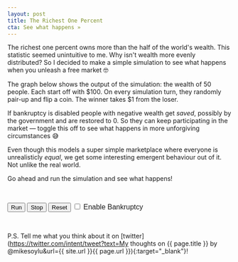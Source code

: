 ```yaml
---
layout: post
title: The Richest One Percent
cta: See what happens »
---
```


The richest one percent owns more than the half of the world's wealth. This statistic seemed unintuitive to me. Why isn't wealth more evenly distributed? So I decided to make a simple simulation to see what happens when you unleash a free market 🤓

The graph below shows the output of the simulation: the wealth of 50 people. Each start off with $100. On every simulation turn, they randomly pair-up and flip a coin. The winner takes $1 from the loser.

If bankruptcy is disabled people with negative wealth get *saved*, possibly by the government and are restored to 0. So they can keep participating in the market — toggle this off to see what happens in more unforgiving circumstances 😅

Even though this models a super simple marketplace where everyone is unrealisticly *equal*, we get some interesting emergent behaviour out of it. Not unlike the real world.

Go ahead and run the simulation and see what happens!

<br>

<button onclick="start()">Run</button>
<button onclick="stop()">Stop</button>
<button onclick="init()">Reset</button>
<label style="font-family: sans-serif; font-size: 16px;"><input type="checkbox" onclick="toggleBankruptcy()"> Enable Bankruptcy</label>

<div id="visualization"></div>

<br>

P.S. Tell me what you think about it on [twitter](https://twitter.com/intent/tweet?text=My thoughts on {{ page.title }} by @mikesoylu&url={{ site.url }}{{ page.url }}){:target="_blank"}!

<script src="https://cdnjs.cloudflare.com/ajax/libs/svg.js/2.6.6/svg.min.js"></script>
<script>
  var NAMES = ["Brandon", "Meagan", "Everett", "Anthony", "Karen", "Hester", "Faye", "Vince", "Corina", "Sang", "Emilia", "Roger", "Zachary", "Ken", "Earl", "Mariano", "Zoe", "Glenn", "Jocelyn", "Olga", "Jae", "Lemuel", "Odis", "Lillian", "Alton", "Carter", "Leslie", "Carlo", "Silas", "Nelda", "Heather", "Willis", "Ronda", "Cecelia", "Edwin", "Darla", "Shad", "Allen", "Rolland", "Mike", "Bertie", "Flora", "Leann", "Stefan", "Derek", "Chris", "Cecilia", "Sabrina", "Cordell", "Lela", "Heidi", "Letha", "Rayford", "Adele", "Marquita", "Shirley", "Augustine", "Lorena", "Jack", "Emmett", "Clarice", "Violet", "Dolores", "Adolph", "Cornelius", "Eugene", "Trina", "Mabel", "Herbert", "Angelique", "Clarence", "Berry", "Elizabeth", "Tyrell", "Bradly", "Darrel", "Dorian", "Mable", "Hipolito", "Lenard", "Will", "Lynnette", "Celia", "Kristopher", "Mac", "Kaitlin", "Aileen", "Howard", "Rebecca", "Lesley", "Domenic", "Therese", "Felicia", "Riley", "Shauna", "Rosalie", "Francisco", "Reyna", "Dana", "Alba"];
  var STEP_SIZE = 250;
  var BET_SIZE = 1;
  var NUM_AGENTS = 50;
  var STARTING_CASH = 100;
  var MAX_CASH = NUM_AGENTS * STARTING_CASH;

  var agents;
  var elapsedTime;
  var simutlating = false;
  var bankruptcyEnabled = false;

  function init() {
    // prepare data
    agents = [];
    elapsedTime = 0;

    for (var i = 0; i < NUM_AGENTS; i++) {
      agents.push({
        name: NAMES[i % NAMES.length],
        cash: STARTING_CASH,
        timeOfDeath: 0,
        color: "#444"
      });
    }
  }

  function go() {
    // helpers
    function bar(agent, y) {
      var color = agent.color,
        name = agent.name,
        cash = Math.floor(agent.cash);

      if (cash === 0) {
        var width = new SVG.Number(0).to("%");

        draw.text(function(add) {
            add.tspan(name);
            add.tspan("$" + cash).dx(5).fill("rgba(255,0,102,0.2)").attr("font-size", 8);
          })
          .move(width.plus("1%"), y - 7)
          .font({ family: "sans-serif", size: 9 })
          .fill("#f06");
      } else {
        var width = new SVG.Number(cash).divide(MAX_CASH + 400).to("%");

        draw.rect(width, 9).y(y).fill(color);
        draw.text(function(add) {
            add.tspan(name)
            add.tspan("$" + cash).dx(5).fill("#999").attr("font-size", 8)
          })
          .move(width.plus("1%"), y - 7)
          .font({ family: "sans-serif", size: 9 })
          .fill("#666");
      }
    }

    function splitAt(i, xs) {
      var a = xs.slice(0, i);
      var b = xs.slice(i, xs.length);
      return [a, b];
    }

    function shuffle(xs) {
      return xs.slice(0).sort(function() {
        return .5 - Math.random();
      });
    }

    function zip(xs) {
      return xs[0].map(function(_,i) {
        return xs.map(function(x) {
          return x[i];
        });
      });
    }

    function step() {
      var taxPool = 0;

      // trade
      var liveAgents = bankruptcyEnabled ? agents.filter(function(a) { return a.cash > 0; }) : agents;
      var pairs = zip(splitAt(liveAgents.length / 2, shuffle(liveAgents)));

      pairs.forEach(function(pair) {
        var coinflip = Math.random() * 2 | 0;
        var otherside = !coinflip | 0;

        // lose
        var loserCash = pair[coinflip].cash;
        pair[coinflip].cash -= Math.min(loserCash, BET_SIZE);

        // win - excluding tax
        pair[otherside].cash += Math.min(loserCash, BET_SIZE);

        // check if loser is dead
        if (pair[coinflip].cash === 0) {
          pair[coinflip].timeOfDeath = elapsedTime;
        }
      });

      // advance time
      elapsedTime++;
    }

    // graphics context
    var draw = SVG("visualization").size("100%", NUM_AGENTS * 10)

    // simulation loop
    function loop() {
      for (var i = 0; i < STEP_SIZE; i++) {
        if (simutlating) step();
      }

      // sort
      agents.sort(function(a, b) {
        if (a.cash || b.cash) {
          return b.cash - a.cash;
        } else {
          return b.timeOfDeath - a.timeOfDeath;
        }
      });

      // draw
      draw.clear();
      agents.forEach(function(agent, i) {
        bar(agent, i * 10)
      });

      requestAnimationFrame(loop);
    }

    // run loop
    init();
    loop();
  }

  function stop() {
    simutlating = false;
  }

  function start() {
    simutlating = true;
  }

  function toggleBankruptcy() {
    bankruptcyEnabled = !bankruptcyEnabled;
  }

  if (document.addEventListener) {
    document.addEventListener("DOMContentLoaded", go, false);
  } else if (document.attachEvent) {
    document.attachEvent("onreadystatechange", go);
  } else {
    window.onload = go;
  }
</script>
